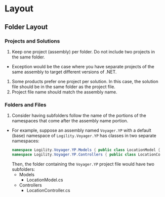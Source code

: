 # Layout

## Folder Layout

### Projects and Solutions

1. Keep one project (assembly) per folder. Do not include two projects in the same folder.
  - Exception would be the case where you have separate projects of the same assembly to target different versions of .NET.
1. Some products prefer one project per solution. In this case, the solution file should be in the same folder as the project file.
1. Project file name should match the assembly name.

### Folders and Files

1. Consider having subfolders follow the name of the portions of the namespaces that come after the assembly name portion.
  - For example, suppose an assembly named `Voyager.YP` with a default (base) namespace of `Logility.Voyager.YP` has classes in two separate namespaces:
    ````csharp
    namespace Logility.Voyager.YP.Models { public class LocationModel { }}
    namespace Logility.Voyager.YP.Controllers { public class LocationController { }}
    ````
    Then, the folder containing the `Voyager.YP` project file would have two subfolders:
    - Models
      - LocationModel.cs
    - Controllers
      - LocationController.cs

